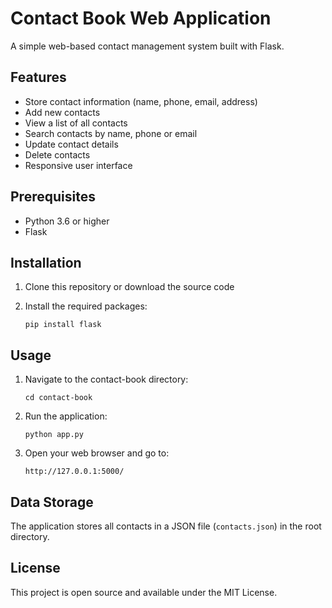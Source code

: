 # Contact Book Web Application

A simple web-based contact management system built with Flask.

## Features

- Store contact information (name, phone, email, address)
- Add new contacts
- View a list of all contacts
- Search contacts by name, phone or email
- Update contact details
- Delete contacts
- Responsive user interface

## Prerequisites

- Python 3.6 or higher
- Flask

## Installation

1. Clone this repository or download the source code

2. Install the required packages:
   ```
   pip install flask
   ```

## Usage

1. Navigate to the contact-book directory:
   ```
   cd contact-book
   ```

2. Run the application:
   ```
   python app.py
   ```

3. Open your web browser and go to:
   ```
   http://127.0.0.1:5000/
   ```

## Data Storage

The application stores all contacts in a JSON file (`contacts.json`) in the root directory.

## License

This project is open source and available under the MIT License. 